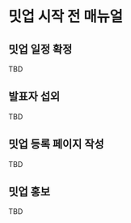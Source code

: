 # 밋업 시작 전 매뉴얼 #

## 밋업 일정 확정 ##

TBD


## 발표자 섭외 ##

TBD


## 밋업 등록 페이지 작성 ##

TBD


## 밋업 홍보 ##

TBD

